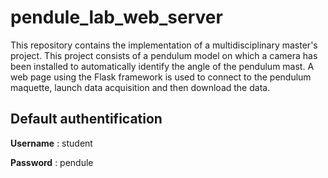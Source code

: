 # pendule_lab_web_server
This repository contains the implementation of a multidisciplinary master's project. This project consists of a pendulum model on which a camera has been installed to automatically identify the angle of the pendulum mast. A web page using the Flask framework is used to connect to the pendulum maquette, launch data acquisition and then download the data.

## Default authentification
**Username** : student

**Password** : pendule
